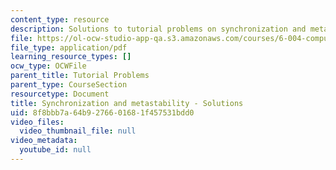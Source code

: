 ```yaml
---
content_type: resource
description: Solutions to tutorial problems on synchronization and metastability.
file: https://ol-ocw-studio-app-qa.s3.amazonaws.com/courses/6-004-computation-structures-spring-2009/8f8bbb7a64b9276601681f457531bdd0_MIT6_004s09_tutor08_sol.pdf
file_type: application/pdf
learning_resource_types: []
ocw_type: OCWFile
parent_title: Tutorial Problems
parent_type: CourseSection
resourcetype: Document
title: Synchronization and metastability - Solutions
uid: 8f8bbb7a-64b9-2766-0168-1f457531bdd0
video_files:
  video_thumbnail_file: null
video_metadata:
  youtube_id: null
---
```

